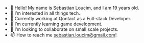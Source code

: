 - 👋 Hello! My name is Sebastian Loucim, and I am 19 years old.
- 👀 I’m interested in all things tech.
- 💼 Currently working at Qontact as a Full-stack Developer.
- 🌱 I’m currently learning game development.
- 💞️ I’m looking to collaborate on small scale projects.
- 📫 How to reach me sebastian.loucim@gmail.com!

<!---
loucims/loucims is a ✨ special ✨ repository because its `README.md` (this file) appears on your GitHub profile.
You can click the Preview link to take a look at your changes.
--->
